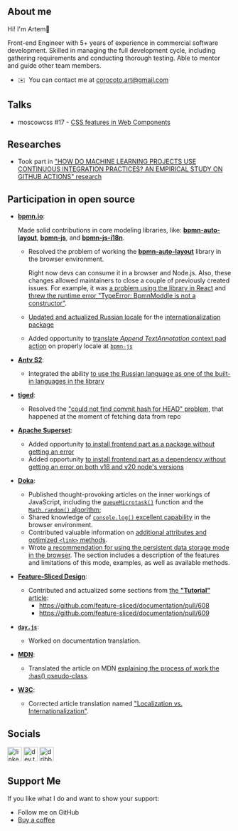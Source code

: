 ## About me

Hi! I'm Artem👋

Front-end Engineer with 5+ years of experience in commercial software development. Skilled in managing the full development cycle, including gathering requirements and conducting thorough testing. Able to mentor and guide other team members. 

*   ✉️  You can contact me at [corocoto.art@gmail.com](mailto:corocoto.art@gmail.com)

## Talks

* moscowcss #17 - [CSS features in Web Components](https://corocoto.github.io/public_talks/presentations/%D0%9E%D1%81%D0%BE%D0%B1%D0%B5%D0%BD%D0%BD%D0%BE%D1%81%D1%82%D0%B8_CSS_%D0%B2_%D0%B2%D0%B5%D0%B1_%D0%BA%D0%BE%D0%BC%D0%BF%D0%BE%D0%BD%D0%B5%D0%BD%D1%82%D0%B0%D1%85.pdf)

## Researches
* Took part in ["HOW DO MACHINE LEARNING PROJECTS USE CONTINUOUS INTEGRATION PRACTICES? AN EMPIRICAL STUDY ON GITHUB ACTIONS" research](https://ci-ml-msr.github.io/)

## Participation in open source
* [**bpmn.io**](https://bpmn.io/):

  Made solid contributions in core modeling libraries, like: [**bpmn-auto-layout**](https://github.com/bpmn-io/bpmn-auto-layout), [**bpmn-js**](https://github.com/bpmn-io/bpmn-js), and [**bpmn-js-i18n**](https://github.com/bpmn-io/bpmn-js-i18n).
  * Resolved the problem of working the [**bpmn-auto-layout**](https://github.com/bpmn-io/bpmn-auto-layout) library in the browser environment.

    Right now devs can consume it in a browser and Node.js. Also, these changes allowed maintainers to close a couple of previously created issues. For example, it was [a problem using the library in React](https://github.com/bpmn-io/bpmn-auto-layout/issues/22) and [threw the runtime error "TypeError: BpmnModdle is not a constructor"](https://github.com/bpmn-io/bpmn-auto-layout/issues/18).
  * [Updated and actualized Russian locale](https://github.com/bpmn-io/bpmn-js-i18n/pull/21) for the [internationalization package](https://github.com/bpmn-io/bpmn-js-i18n)
  * Added opportunity to [translate _Append TextAnnotation_ context pad action](https://github.com/bpmn-io/bpmn-js/pull/1932) on properly locale at [`bpmn-js`](https://github.com/bpmn-io/bpmn-js)
* [**Antv S2**](https://s2.antv.antgroup.com/en/):
  * Integrated the ability [to use the Russian language as one of the built-in languages in the library](https://github.com/antvis/S2/pull/2853)
* [**tiged**](https://github.com/tiged/tiged):
  * Resolved the ["could not find commit hash for HEAD" problem](https://github.com/tiged/tiged/issues/90), that happened at the moment of fetching data from repo
* [**Apache Superset**](https://superset.apache.org/):
  * Added opportunity [to install frontend part as a package without getting an error](https://github.com/apache/superset/issues/27993)
  * Added opportunity [to install frontend part as a dependency without getting an error on both v18 and v20 node's versions](https://github.com/apache/superset/issues/28094)
* [**Doka**](https://doka.guide/): 
  * Published thought-provoking articles on the inner workings of JavaScript, including the [`queueMicrotask()`](https://doka.guide/js/queuemicrotask/) function and the [`Math.random()` algorithm](https://doka.guide/js/math-random/#detali-realizacii);
  * Shared knowledge of [`console.log()` excellent capability](https://doka.guide/js/console-log/#osobennost-raboty-v-brauzere) in the browser environment.
  * Contributed valuable information on [additional attributes and optimized `<link>` methods](https://doka.guide/html/link/#optimizaciya).
  * Wrote [a recommendation for using the persistent data storage mode in the browser](https://doka.guide/js/local-storage/#artyom-gusev-sovetuet). The section includes a description of the features and limitations of this mode, examples, as well as available methods.
* [**Feature-Sliced Design**](https://feature-sliced.design/):
  * Contributed and actualized some sections from [the **"Tutorial"** article](https://feature-sliced.design/docs/get-started/tutorial):
    * https://github.com/feature-sliced/documentation/pull/608
    * https://github.com/feature-sliced/documentation/pull/609   
* [**`day.js`**](https://day.js.org/):
  * Worked on documentation translation.
* [**MDN**](https://developer.mozilla.org/):
  * Translated the article on MDN [explaining the process of work the :has() pseudo-class](https://developer.mozilla.org/ru/docs/Web/CSS/:has).
* [**W3C**](https://www.w3.org/):
  * Corrected article translation named ["Localization vs. Internationalization"](https://www.w3.org/International/questions/qa-i18n.ru).

## Socials

[<img src="https://raw.githubusercontent.com/danielcranney/readme-generator/main/public/icons/socials/linkedin.svg" alt="linkedin logo" width="32">](https://www.linkedin.com/in/artem-gusev/) 
[<img src="https://user-images.githubusercontent.com/37180024/104838230-a59b7980-58ca-11eb-96b9-9521e64bb716.png" alt="dev.to logo" width="32">](https://dev.to/corocoto) 
[<img src="https://raw.githubusercontent.com/danielcranney/readme-generator/main/public/icons/socials/dribbble.svg" alt="dribbble logo" width="32">](https://dribbble.com/corocoto) 

## Support Me
If you like what I do and want to show your support:

* Follow me on GitHub
* [Buy a coffee](https://www.buymeacoffee.com/corocoto)

<!--
**corocoto/corocoto** is a ✨ _special_ ✨ repository because its `README.md` (this file) appears on your GitHub profile.

Here are some ideas to get you started:

- 🔭 I’m currently working on ...
- 🌱 I’m currently learning ...
- 👯 I’m looking to collaborate on ...
- 🤔 I’m looking for help with ...
- 💬 Ask me about ...
- 📫 How to reach me: ...
- 😄 Pronouns: ...
- ⚡ Fun fact: ...
-->
